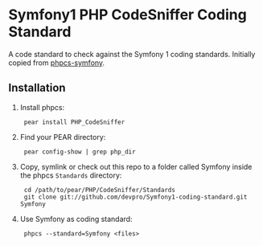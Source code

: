 Symfony1 PHP CodeSniffer Coding Standard
========================================

A code standard to check against the Symfony 1 coding standards.
Initially copied from [phpcs-symfony](https://github.com/willdurand/phpcs-symfony).

Installation
------------

1. Install phpcs:

        pear install PHP_CodeSniffer

2. Find your PEAR directory:

        pear config-show | grep php_dir

3. Copy, symlink or check out this repo to a folder called Symfony inside the
   phpcs `Standards` directory:

        cd /path/to/pear/PHP/CodeSniffer/Standards
        git clone git://github.com/devpro/Symfony1-coding-standard.git Symfony

4. Use Symfony as coding standard:

        phpcs --standard=Symfony <files>

